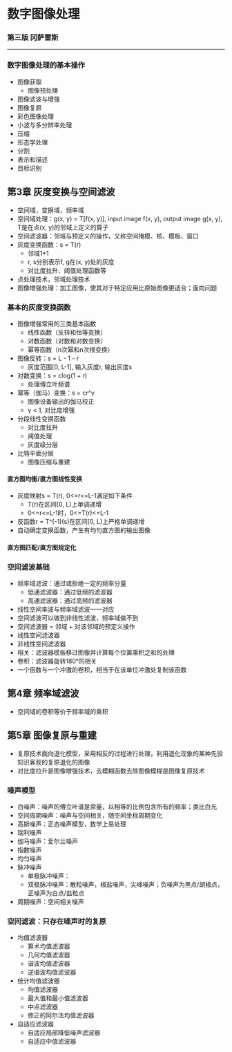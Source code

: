 # 数字图像处理
### 第三版 冈萨雷斯
---
### 数字图像处理的基本操作
- 图像获取
    - 图像预处理
- 图像滤波与增强
- 图像复原
- 彩色图像处理
- 小波与多分辨率处理
- 压缩
- 形态学处理
- 分割
- 表示和描述
- 目标识别

## 第3章 灰度变换与空间滤波
- 空间域，变换域，频率域
- 空间域处理：g(x, y) = T[f(x, y)], input image f(x, y), output image g(x, y), T是在点(x, y)的邻域上定义的算子
- 空间滤波器：邻域与预定义的操作，又称空间掩模、核、模板、窗口
- 灰度变换函数：s = T(r)
    - 邻域1*1
    - r, s分别表示f, g在(x, y)处的灰度
    - 对比度拉升、阈值处理函数等
- 点处理技术，邻域处理技术
- 图像增强处理：加工图像，使其对于特定应用比原始图像更适合；面向问题
### 基本的灰度变换函数
- 图像增强常用的三类基本函数
    - 线性函数（反转和恒等变换）
    - 对数函数（对数和对数变换）
    - 幂等函数（n次幂和n次根变换）
- 图像反转：s = L - 1 - r
    - 灰度范围[0, L-1], 输入灰度r, 输出灰度s
- 对数变换：s = clog(1 + r)
    - 处理傅立叶频谱
- 幂等（伽马）变换：s = cr^γ
    - 图像设备输出的伽马校正
    - γ < 1, 对比度增强
- 分段线性变换函数
    - 对比度拉升
    - 阈值处理
    - 灰度级分层
- 比特平面分层
    - 图像压缩与重建
#### 直方图均衡/直方图线性变换
- 灰度映射s = T(r), 0<=r<=L-1满足如下条件
    - T(r)在区间[0, L)上单调递增
    - 0<=r<=L-1时，0<=T(r)<=L-1
- 反函数r = T^(-1)(s)在区间[0, L)上严格单调递增
- 自动确定变换函数，产生有均匀直方图的输出图像
#### 直方图匹配/直方图规定化

### 空间滤波基础
- 频率域滤波：通过或拒绝一定的频率分量
    - 低通滤波器：通过低频的滤波器
    - 高通滤波器：通过高频的滤波器
- 线性空间率波与频率域滤波一一对应
- 空间滤波可以做到非线性滤波，频率域做不到
- 空间滤波器 = 邻域 + 对该邻域的预定义操作
- 线性空间滤波器
- 非线性空间滤波器
- 相关：滤波器模板移过图像并计算每个位置乘积之和的处理
- 卷积：滤波器旋转180°的相关
- 一个函数与一个冲激的卷积，相当于在该单位冲激处复制该函数


## 第4章 频率域滤波
- 空间域的卷积等价于频率域的乘积

## 第5章 图像复原与重建
- 复原技术面向退化模型，采用相反的过程进行处理，利用退化现象的某种先验知识客观的复原退化的图像
- 对比度拉升是图像增强技术，去模糊函数去除图像模糊是图像复原技术

### 噪声模型
- 白噪声：噪声的傅立叶谱是常量，以相等的比例包含所有的频率；类比白光
- 空间周期噪声：噪声与空间相关，随空间坐标周期变化
- 高斯噪声：正态噪声模型，数学上易处理
- 瑞利噪声
- 伽马噪声：爱尔兰噪声
- 指数噪声
- 均匀噪声
- 脉冲噪声
    - 单极脉冲噪声：
    - 双极脉冲噪声：散粒噪声，椒盐噪声，尖峰噪声；负噪声为黑点/胡椒点，正噪声为白点/盐粒点
- 周期噪声：空间相关噪声

### 空间滤波：只存在噪声时的复原
- 均值滤波器
    - 算术均值滤波器
    - 几何均值滤波器
    - 谐波均值滤波器
    - 逆谐波均值滤波器
- 统计均值滤波器
    - 均值滤波器
    - 最大值和最小值滤波器
    - 中点滤波器
    - 修正的阿尔法均值滤波器
- 自适应滤波器
    - 自适应局部降低噪声滤波器
    - 自适应中值滤波器
    